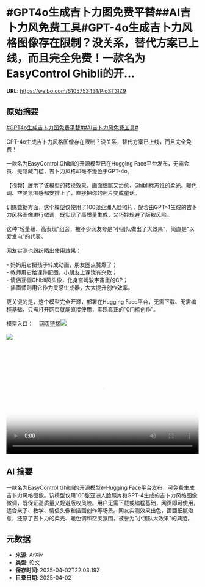 # #GPT4o生成吉卜力图免费平替##AI吉卜力风免费工具#GPT-4o生成吉卜力风格图像存在限制？没关系，替代方案已上线，而且完全免费！一款名为EasyControl Ghibli的开...

**URL**: https://weibo.com/6105753431/PloST3IZ9

## 原始摘要

<a href="https://m.weibo.cn/search?containerid=231522type%3D1%26t%3D10%26q%3D%23GPT4o%E7%94%9F%E6%88%90%E5%90%89%E5%8D%9C%E5%8A%9B%E5%9B%BE%E5%85%8D%E8%B4%B9%E5%B9%B3%E6%9B%BF%23&amp;extparam=%23GPT4o%E7%94%9F%E6%88%90%E5%90%89%E5%8D%9C%E5%8A%9B%E5%9B%BE%E5%85%8D%E8%B4%B9%E5%B9%B3%E6%9B%BF%23" data-hide=""><span class="surl-text">#GPT4o生成吉卜力图免费平替#</span></a><a href="https://m.weibo.cn/search?containerid=231522type%3D1%26t%3D10%26q%3D%23AI%E5%90%89%E5%8D%9C%E5%8A%9B%E9%A3%8E%E5%85%8D%E8%B4%B9%E5%B7%A5%E5%85%B7%23&amp;extparam=%23AI%E5%90%89%E5%8D%9C%E5%8A%9B%E9%A3%8E%E5%85%8D%E8%B4%B9%E5%B7%A5%E5%85%B7%23" data-hide=""><span class="surl-text">#AI吉卜力风免费工具#</span></a><br><br>GPT-4o生成吉卜力风格图像存在限制？没关系，替代方案已上线，而且完全免费！<br><br>一款名为EasyControl Ghibli的开源模型已在Hugging Face平台发布，无需会员、无隐藏门槛，吉卜力风格却毫不逊色于GPT-4o。<br><br>【视频】展示了该模型的转换效果，画面细腻又治愈，Ghibli标志性的柔光、暖色调、空灵氛围感都安排上了，直接把你的照片变成童话。<br><br>训练数据方面，这个模型仅使用了100张亚洲人脸照片，配合由GPT-4生成的吉卜力风格图像进行微调，既实现了高质量生成，又巧妙规避了版权风险。<br><br>这种“轻量级、高表现”组合，被不少网友夸是“小团队做出了大效果”，简直是“以爱发电”的代表。<br><br>网友实测也纷纷晒出使用效果：<br><br>- 妈妈用它把孩子转成动画，朋友圈点赞爆了；<br>- 教师用它给课件配图，小朋友上课饶有兴致；<br>- 情侣互画Ghibli风头像，化身宫崎骏宇宙里的CP；<br>- 插画师则用它作为灵感生成器，大大提升创作效率。<br><br>更关键的是，这个模型完全开源，部署在Hugging Face平台，无需下载、无需编程基础，只需打开网页就能直接使用，实现真正的“0门槛创作”。<br><br>模型入口：<a href="https://weibo.cn/sinaurl?u=https%3A%2F%2Ftop.aibase.com%2Ftool%2Feasycontrol-ghibli" data-hide=""><span class="url-icon"><img style="width: 1rem;height: 1rem" src="https://h5.sinaimg.cn/upload/2015/09/25/3/timeline_card_small_web_default.png" referrerpolicy="no-referrer"></span><span class="surl-text">网页链接</span></a><img style="" src="https://tvax4.sinaimg.cn/large/006Fd7o3ly1i02hwju6z5j30ww0k0mye.jpg" referrerpolicy="no-referrer"><br><br><img style="" src="https://tvax2.sinaimg.cn/large/006Fd7o3ly1i02hwky2c3j30zk0k0gn1.jpg" referrerpolicy="no-referrer"><br><br><br clear="both"><div style="clear: both"></div><video controls="controls" poster="https://tvax3.sinaimg.cn/orj480/006Fd7o3ly1i02hwkgo29j30ww0k0mye.jpg" style="width: 100%"><source src="https://f.video.weibocdn.com/o0/JQ9oLJqElx08n9NW8nZe010412003V4f0E010.mp4?label=mp4_720p&amp;template=1184x720.25.0&amp;ori=0&amp;ps=1CwnkDw1GXwCQx&amp;Expires=1743634942&amp;ssig=31mDFBv4oO&amp;KID=unistore,video"><source src="https://f.video.weibocdn.com/o0/NGzbYQ7Hlx08n9NVO23e010412001Mof0E010.mp4?label=mp4_hd&amp;template=788x480.25.0&amp;ori=0&amp;ps=1CwnkDw1GXwCQx&amp;Expires=1743634942&amp;ssig=ZH1VKTo8CX&amp;KID=unistore,video"><source src="https://f.video.weibocdn.com/o0/nd5rUnislx08n9NVYRpS0104120014X60E010.mp4?label=mp4_ld&amp;template=592x360.25.0&amp;ori=0&amp;ps=1CwnkDw1GXwCQx&amp;Expires=1743634942&amp;ssig=xHVj%2BGdP2B&amp;KID=unistore,video"><p>视频无法显示，请前往<a href="https://video.weibo.com/show?fid=1034%3A5151005269229601" target="_blank" rel="noopener noreferrer">微博视频</a>观看。</p></video>

## AI 摘要

一款名为EasyControl Ghibli的开源模型在Hugging Face平台发布，可免费生成吉卜力风格图像。该模型仅用100张亚洲人脸照片和GPT-4生成的吉卜力风格图像微调，既保证高质量又规避版权风险。用户无需下载或编程基础，网页即可使用，适合亲子、教学、情侣头像和插画创作等场景。网友实测效果出色，画面细腻治愈，还原了吉卜力的柔光、暖色调和空灵氛围，被誉为"小团队大效果"的典范。

## 元数据

- **来源**: ArXiv
- **类型**: 论文
- **保存时间**: 2025-04-02T22:03:19Z
- **目录日期**: 2025-04-02
